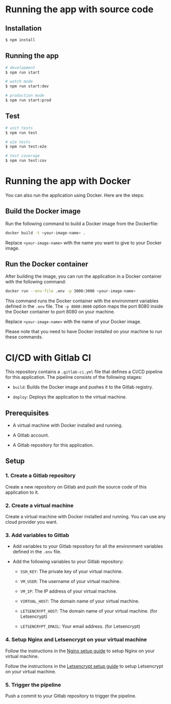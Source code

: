 # Running the app with source code

## Installation

```bash
$ npm install
```

## Running the app

```bash
# development
$ npm run start

# watch mode
$ npm run start:dev

# production mode
$ npm run start:prod
```

## Test

```bash
# unit tests
$ npm run test

# e2e tests
$ npm run test:e2e

# test coverage
$ npm run test:cov
```

# Running the app with Docker

You can also run the application using Docker. Here are the steps:

## Build the Docker image

Run the following command to build a Docker image from the Dockerfile:

```sh
docker build -t <your-image-name> .
```

Replace `<your-image-name>` with the name you want to give to your Docker image.

## Run the Docker container

After building the image, you can run the application in a Docker container with the following command:

```sh
docker run --env-file .env -p 3000:3000 <your-image-name>
```

This command runs the Docker container with the environment variables defined in the `.env` file. The `-p 8080:8080` option maps the port 8080 inside the Docker container to port 8080 on your machine.

Replace `<your-image-name>` with the name of your Docker image.

Please note that you need to have Docker installed on your machine to run these commands.

# CI/CD with Gitlab CI

This repository contains a `.gitlab-ci.yml` file that defines a CI/CD pipeline for this application. The pipeline consists of the following stages:

- `build`: Builds the Docker image and pushes it to the Gitlab registry.

- `deploy`: Deploys the application to the virtual machine.

## Prerequisites

- A virtual machine with Docker installed and running.

- A Gitlab account.

- A Gitlab repository for this application.

## Setup

### 1. Create a Gitlab repository

Create a new repository on Gitlab and push the source code of this application to it.

### 2. Create a virtual machine

Create a virtual machine with Docker installed and running. You can use any cloud provider you want.

### 3. Add variables to Gitlab

- Add variables to your Gitlab repository for all the environment variables defined in the `.env` file.

- Add the following variables to your Gitlab repository:

  - `SSH_KEY`: The private key of your virtual machine.

  - `VM_USER`: The username of your virtual machine.

  - `VM_IP`: The IP address of your virtual machine.

  - `VIRTUAL_HOST`: The domain name of your virtual machine.

  - `LETSENCRYPT_HOST`: The domain name of your virtual machine. (for Letsencrypt)

  - `LETSENCRYPT_EMAIL`: Your email address. (for Letsencrypt)

### 4. Setup Nginx and Letsencrypt on your virtual machine

Follow the instructions in the [Nginx setup guide](https://github.com/nginx-proxy/nginx-proxy) to setup Nginx on your virtual machine.

Follow the instructions in the [Letsencrypt setup guide](https://github.com/nginx-proxy/acme-companion) to setup Letsencrypt on your virtual machine.

### 5. Trigger the pipeline

Push a commit to your Gitlab repository to trigger the pipeline.

